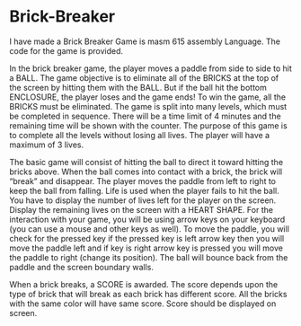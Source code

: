 # Brick-Breaker
I have made a Brick Breaker Game is masm 615 assembly Language. The code for the game is provided.

In the brick breaker game, the player moves a paddle from side to side to hit a BALL. The game
objective is to eliminate all of the BRICKS at the top of the screen by hitting them with the BALL.
But if the ball hit the bottom ENCLOSURE, the player loses and the game ends! To win the game,
all the BRICKS must be eliminated. The game is split into many levels, which must be completed
in sequence. There will be a time limit of 4 minutes and the remaining time will be shown with the
counter. The purpose of this game is to complete all the levels without losing all lives. The player
will have a maximum of 3 lives.

The basic game will consist of hitting the ball to direct it toward hitting the bricks above. When
the ball comes into contact with a brick, the brick will “break” and disappear. The player moves
the paddle from left to right to keep the ball from falling. Life is used when the player fails to hit
the ball. You have to display the number of lives left for the player on the screen. Display the
remaining lives on the screen with a HEART SHAPE. For the interaction with your game, you
will be using arrow keys on your keyboard (you can use a mouse and other keys as well). To move
the paddle, you will check for the pressed key if the pressed key is left arrow key then you will
move the paddle left and if key is right arrow key is pressed you will move the paddle to right
(change its position). The ball will bounce back from the paddle and the screen boundary walls.

When a brick breaks, a SCORE is awarded. The score depends upon the type of brick that will
break as each brick has different score. All the bricks with the same color will have same score.
Score should be displayed on screen.
